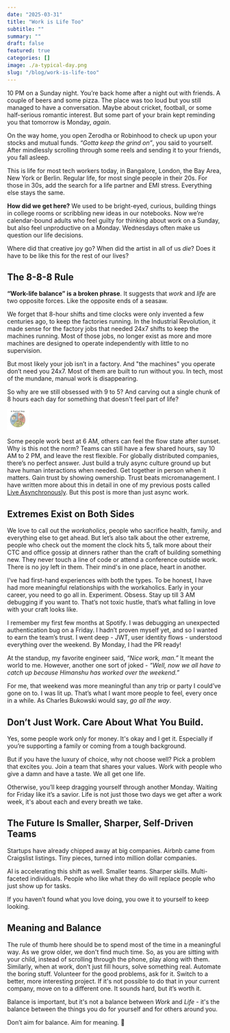```yaml
---
date: "2025-03-31"
title: "Work is Life Too"
subtitle: ""
summary: ""
draft: false
featured: true
categories: []
image: ./a-typical-day.png
slug: "/blog/work-is-life-too"
---
```


10 PM on a Sunday night. You’re back home after a night out with friends. A couple of beers and some pizza. The place was too loud but you still managed to have a conversation. Maybe about cricket, football, or some half-serious romantic interest. But some part of your brain kept reminding you that tomorrow is Monday, _again_.

On the way home, you open Zerodha or Robinhood to check up upon your stocks and mutual funds. _“Gotta keep the grind on”_, you said to yourself. After mindlessly scrolling through some reels and sending it to your friends, you fall asleep.

This is life for most tech workers today, in Bangalore, London, the Bay Area, New York or Berlin. Regular life, for most single people in their 20s. For those in 30s, add the search for a life partner and EMI stress. Everything else stays the same.

**How did we get here?** We used to be bright-eyed, curious, building things in college rooms or scribbling new ideas in our notebooks. Now we’re calendar-bound adults who feel guilty for thinking about work on a Sunday, but also feel unproductive on a Monday. Wednesdays often make us question our life decisions.

Where did that creative joy go? When did the artist in all of us _die_? Does it have to be like this for the rest of our lives?

## The 8-8-8 Rule

**“Work-life balance” is a broken phrase**. It suggests that _work_ and _life_ are two opposite forces. Like the opposite ends of a seasaw.

We forget that 8-hour shifts and time clocks were only invented a few centuries ago, to keep the factories running. In the Industrial Revolution, it made sense for the factory jobs that needed 24x7 shifts to keep the machines running. Most of those jobs, no longer exist as more and more machines are designed to operate independently with little to no supervision.

But most likely your job isn’t in a factory. And "the machines" you operate don’t need you 24x7. Most of them are built to run without you. In tech, most of the mundane, manual work is disappearing.

So why are we still obsessed with 9 to 5? And carving out a single chunk of 8 hours each day for something that doesn't feel part of life?

<img src="./a-typical-day.png" style="max-width: 50%" width="50px" height="50px">

Some people work best at 6 AM, others can feel the flow state after sunset. Why is this not the norm? Teams can still have a few shared hours, say 10 AM to 2 PM, and leave the rest flexible. For globally distributed companies, there’s no perfect answer. Just build a truly async culture ground up but have human interactions when needed. Get together in person when it matters. Gain trust by showing ownership. Trust beats micromanagement. I have written more about this in detail in one of my previous posts called [Live Asynchronously](/blog/live-asynchronously). But this post is more than just async work.

## Extremes Exist on Both Sides

We love to call out the _workaholics_, people who sacrifice health, family, and everything else to get ahead. But let’s also talk about the other extreme, people who check out the moment the clock hits 5, talk more about their CTC and office gossip at dinners rather than the craft of building something new. They never touch a line of code or attend a conference outside work. There is no joy left in them. Their mind's in one place, heart in another.

I’ve had first-hand experiences with both the types. To be honest, I have had more meaningful relationships with the workaholics. Early in your career, you need to go all in. Experiment. Obsess. Stay up till 3 AM debugging if you want to. That’s not toxic hustle, that’s what falling in love with your craft looks like.

I remember my first few months at Spotify. I was debugging an unexpected authentication bug on a Friday. I hadn’t proven myself yet, and so I wanted to earn the team’s trust. I went deep - JWT, user identity flows - understood everything over the weekend. By Monday, I had the PR ready!

At the standup, my favorite engineer said, _“Nice work, man.”_ It meant the world to me. However, another one sort of joked - _“Well, now we all have to catch up because Himanshu has worked over the weekend.”_

For me, that weekend was more meaningful than any trip or party I could’ve gone on to. I was lit up. That’s what I want more people to feel, every once in a while. As Charles Bukowski would say, _go all the way_.

## Don’t Just Work. Care About What You Build.

Yes, some people work only for money. It's okay and I get it. Especially if you’re supporting a family or coming from a tough background.

But if you have the luxury of choice, why not choose well? Pick a problem that excites you. Join a team that shares your values. Work with people who give a damn and have a taste. We all get one life.

Otherwise, you’ll keep dragging yourself through another Monday. Waiting for Friday like it’s a savior. Life is not just those two days we get after a work week, it's about each and every breath we take.

## The Future Is Smaller, Sharper, Self-Driven Teams

Startups have already chipped away at big companies. Airbnb came from Craigslist listings. Tiny pieces, turned into million dollar companies.

AI is accelerating this shift as well. Smaller teams. Sharper skills. Multi-faceted individuals. People who like what they do will replace people who just show up for tasks.

If you haven’t found what you love doing, you owe it to yourself to keep looking.

## Meaning and Balance

The rule of thumb here should be to spend most of the time in a meaningful way. As we grow older, we don't find much time. So, as you are sitting with your child, instead of scrolling through the phone, play along with them. Similarly, when at work, don't just fill hours, solve something real. Automate the boring stuff. Volunteer for the good problems, ask for it. Switch to a better, more interesting project. If it's not possible to do that in your current company, move on to a different one. It sounds hard, but it’s worth it.

Balance is important, but it's not a balance between _Work_ and _Life_ - it's the balance between the things you do for yourself and for others around you.

Don’t aim for balance. Aim for meaning. 🧘
